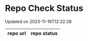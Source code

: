 # Repo Check Status

Updated on 2023-11-16T12:22:28

| repo url | repo status |
| -------- | -------- | 
